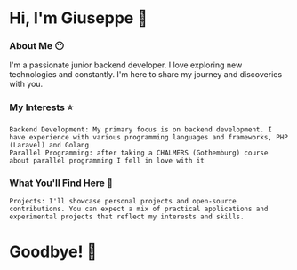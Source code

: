 # Hi, I'm Giuseppe 🤗

### About Me 😶

I'm a passionate junior backend developer. I love exploring new technologies and constantly.
I'm here to share my journey and discoveries with you.
### My Interests ⭐
    Backend Development: My primary focus is on backend development. I have experience with various programming languages and frameworks, PHP (Laravel) and Golang 
    Parallel Programming: after taking a CHALMERS (Gothemburg) course about parallel programming I fell in love with it
### What You'll Find Here 🎒

    Projects: I'll showcase personal projects and open-source contributions. You can expect a mix of practical applications and experimental projects that reflect my interests and skills.
    
# Goodbye! 🚀
